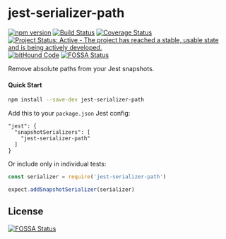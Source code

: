 # jest-serializer-path

[![npm version](https://badge.fury.io/js/jest-serializer-path.svg)](https://badge.fury.io/js/jest-serializer-path)
[![Build Status](https://travis-ci.org/tribou/jest-serializer-path.svg?branch=master)](https://travis-ci.org/tribou/jest-serializer-path)
[![Coverage Status](https://coveralls.io/repos/github/tribou/jest-serializer-path/badge.svg?branch=master)](https://coveralls.io/github/tribou/jest-serializer-path?branch=master)
[![Project Status: Active - The project has reached a stable, usable state and is being actively developed.](http://www.repostatus.org/badges/latest/active.svg)](http://www.repostatus.org/#active)
[![bitHound Code](https://www.bithound.io/github/tribou/jest-serializer-path/badges/code.svg)](https://www.bithound.io/github/tribou/jest-serializer-path)
[![FOSSA Status](https://app.fossa.io/api/projects/git%2Bhttps%3A%2F%2Fgithub.com%2Ftribou%2Fjest-serializer-path.svg?type=shield)](https://app.fossa.io/projects/git%2Bhttps%3A%2F%2Fgithub.com%2Ftribou%2Fjest-serializer-path?ref=badge_shield)

Remove absolute paths from your Jest snapshots.

#### Quick Start

```bash
npm install --save-dev jest-serializer-path
```

Add this to your `package.json` Jest config:

```
"jest": {
  "snapshotSerializers": [
    "jest-serializer-path"
  ]
}
```

Or include only in individual tests:

```js
const serializer = require('jest-serializer-path')

expect.addSnapshotSerializer(serializer)
```


## License
[![FOSSA Status](https://app.fossa.io/api/projects/git%2Bhttps%3A%2F%2Fgithub.com%2Ftribou%2Fjest-serializer-path.svg?type=large)](https://app.fossa.io/projects/git%2Bhttps%3A%2F%2Fgithub.com%2Ftribou%2Fjest-serializer-path?ref=badge_large)